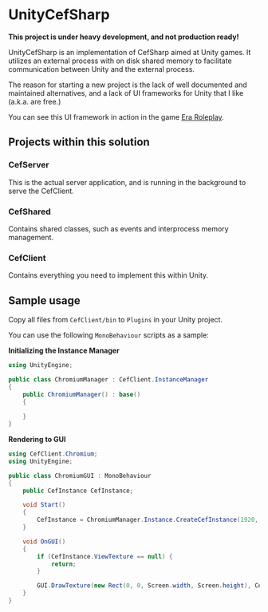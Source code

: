# UnityCefSharp

**This project is under heavy development, and not production ready!**

UnityCefSharp is an implementation of CefSharp aimed at Unity games. It utilizes an external process with on disk shared memory to facilitate communication between Unity and the external process.

The reason for starting a new project is the lack of well documented and maintained alternatives, and a lack of UI frameworks for Unity that I like (a.k.a. are free.)

You can see this UI framework in action in the game [Era Roleplay](http://era-roleplay.com).

## Projects within this solution
### CefServer
This is the actual server application, and is running in the background to serve the CefClient.

### CefShared
Contains shared classes, such as events and interprocess memory management.

### CefClient
Contains everything you need to implement this within Unity.

## Sample usage
Copy all files from `CefClient/bin` to `Plugins` in your Unity project.

You can use the following `MonoBehaviour` scripts as a sample:

**Initializing the Instance Manager**
```cs
using UnityEngine;

public class ChromiumManager : CefClient.InstanceManager
{
    public ChromiumManager() : base()
    {
        
    }
}
```

**Rendering to GUI**
```cs
using CefClient.Chromium;
using UnityEngine;

public class ChromiumGUI : MonoBehaviour
{
    public CefInstance CefInstance;

    void Start()
    {
        CefInstance = ChromiumManager.Instance.CreateCefInstance(1920, 1080, "https://www.google.com/");
    }

    void OnGUI()
    {
        if (CefInstance.ViewTexture == null) {
            return;
        }

        GUI.DrawTexture(new Rect(0, 0, Screen.width, Screen.height), CefInstance.ViewTexture);
    }
}
```
